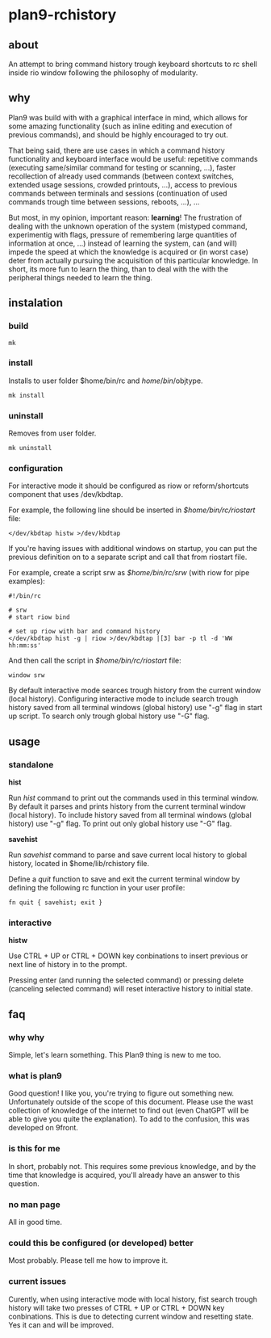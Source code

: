 # plan9-rchistory

## about

An attempt to bring command history trough keyboard shortcuts to rc shell inside rio window following the philosophy of modularity.

## why

Plan9 was build with with a graphical interface in mind, which allows for some amazing functionality (such as inline editing and execution of previous commands), and should be highly encouraged to try out.

That being said, there are use cases in which a command history functionality and keyboard interface would be useful: repetitive commands (executing same/similar command for testing or scanning, ...), faster recollection of already used commands (between context switches, extended usage sessions, crowded printouts, ...), access to previous commands between terminals and sessions (continuation of used commands trough time between sessions, reboots, ...), ...

But most, in my opinion, important reason: **learning**! The frustration of dealing with the unknown operation of the system (mistyped command, experimentig with flags, pressure of remembering large quantities of information at once, ...) instead of learning the system, can (and will) impede the speed at which the knowledge is acquired or (in worst case) deter from actually pursuing the acquisition of this particular knowledge. In short, its more fun to learn the thing, than to deal with the with the peripheral things needed to learn the thing.

## instalation

### build

`mk`

### install

Installs to user folder $home/bin/rc and $home/bin/$objtype.

`mk install`

### uninstall

Removes from user folder.

`mk uninstall`

### configuration

For interactive mode it should be configured as riow or reform/shortcuts component that uses /dev/kbdtap.

For example, the following line should be inserted in *$home/bin/rc/riostart* file:

`</dev/kbdtap histw >/dev/kbdtap`

If you're having issues with additional windows on startup, you can put the previous definition on to a separate script and call that from riostart file.

For example, create a script srw as *$home/bin/rc/srw* (with riow for pipe examples):

```
#!/bin/rc

# srw
# start riow bind

# set up riow with bar and command history
</dev/kbdtap hist -g | riow >/dev/kbdtap |[3] bar -p tl -d 'WW hh:mm:ss'
```

And then call the script in *$home/bin/rc/riostart* file:

`window srw`

By default interactive mode searces trough history from the current window (local history). Configuring interactive mode to include search trough history saved from all terminal windows (global history) use "-g" flag in start up script. To search only trough global history use "-G" flag.

## usage

### standalone

**hist**

Run *hist* command to print out the commands used in this terminal window. By default it parses and prints history from the current terminal window (local history). To include history saved from all terminal windows (global history) use "-g" flag. To print out only global history use "-G" flag.

**savehist**

Run *savehist* command to parse and save current local history to global history, located in $home/lib/rchistory file.

Define a *quit* function to save and exit the current terminal window by defining the following rc function in your user profile:

`fn quit { savehist; exit }`

### interactive

**histw**

Use CTRL + UP or CTRL + DOWN key conbinations to insert previous or next line of history in to the prompt.

Pressing enter (and running the selected command) or pressing delete (canceling selected command) will reset interactive history to initial state.

## faq

### why why

Simple, let's learn something. This Plan9 thing is new to me too.

### what is plan9

Good question! I like you, you're trying to figure out something new. Unfortunately outside of the scope of this document. Please use the wast collection of knowledge of the internet to find out (even ChatGPT will be able to give you quite the explanation). To add to the confusion, this was developed on 9front.

### is this for me

In short, probably not. This requires some previous knowledge, and by the time that knowledge is acquired, you'll already have an answer to this question.

### no man page

All in good time.

### could this be configured (or developed) better

Most probably. Please tell me how to improve it.

### current issues

Curently, when using interactive mode with local history, fist search trough history will take two presses of CTRL + UP or CTRL + DOWN key conbinations. This is due to detecting current window and resetting state. Yes it can and will be improved.
